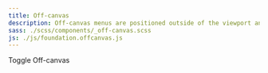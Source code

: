 ```yaml
---
title: Off-canvas
description: Off-canvas menus are positioned outside of the viewport and slide in when activated. Setting up an off-canvas layout in Foundation is super easy.
sass: ./scss/components/_off-canvas.scss
js: ./js/foundation.offcanvas.js
---
```


<a class="button" data-toggle="body">Toggle Off-canvas</a>
 